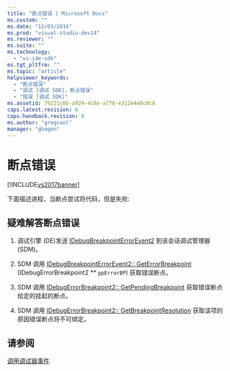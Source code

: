 ```yaml
---
title: "断点错误 | Microsoft Docs"
ms.custom: ""
ms.date: "12/03/2016"
ms.prod: "visual-studio-dev14"
ms.reviewer: ""
ms.suite: ""
ms.technology: 
  - "vs-ide-sdk"
ms.tgt_pltfrm: ""
ms.topic: "article"
helpviewer_keywords: 
  - "断点错误"
  - "调试 [调试 SDK]，断点错误"
  - "错误 [调试 SDK]"
ms.assetid: 79221c6b-a924-4c8e-a778-e312e4e0c0c8
caps.latest.revision: 8
caps.handback.revision: 8
ms.author: "gregvanl"
manager: "ghogen"
---
```

# 断点错误
[!INCLUDE[vs2017banner](../../code-quality/includes/vs2017banner.md)]

下面描述进程，当断点尝试将代码，但是失败:  
  
## 疑难解答断点错误  
  
1.  调试引擎 \(DE\)发送 [IDebugBreakpointErrorEvent2](../../extensibility/debugger/reference/idebugbreakpointerrorevent2.md) 到该会话调试管理器 \(SDM\)。  
  
2.  SDM 调用 [IDebugBreakpointErrorEvent2:: GetErrorBreakpoint](../../extensibility/debugger/reference/idebugbreakpointerrorevent2-geterrorbreakpoint.md) \(IDebugErrorBreakpoint2 \*\* `ppErrorBP`\) 获取错误断点。  
  
3.  SDM 调用 [IDebugErrorBreakpoint2:: GetPendingBreakpoint](../../extensibility/debugger/reference/idebugerrorbreakpoint2-getpendingbreakpoint.md) 获取错误断点给定的挂起的断点。  
  
4.  SDM 调用 [IDebugErrorBreakpoint2:: GetBreakpointResolution](../../extensibility/debugger/reference/idebugerrorbreakpoint2-getbreakpointresolution.md) 获取该项的原因错误断点将不可绑定。  
  
## 请参阅  
 [调用调试器事件](../../extensibility/debugger/calling-debugger-events.md)